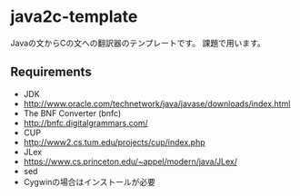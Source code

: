 # java2c-template

Javaの文からCの文への翻訳器のテンプレートです。
課題で用います。

## Requirements
* JDK
 * http://www.oracle.com/technetwork/java/javase/downloads/index.html
* The BNF Converter (bnfc)
 * http://bnfc.digitalgrammars.com/
* CUP
 * http://www2.cs.tum.edu/projects/cup/index.php
* JLex
 * https://www.cs.princeton.edu/~appel/modern/java/JLex/
* sed
 * Cygwinの場合はインストールが必要
